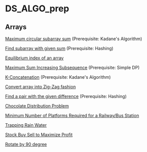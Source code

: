# DS_ALGO_prep

## Arrays
<a href="https://practice.geeksforgeeks.org/problems/max-circular-subarray-sum/0">Maximum circular subarray sum</a> (Prerequisite: Kadane's Algorithm)

<a href="https://practice.geeksforgeeks.org/problems/subarray-with-given-sum/0">Find subarray with given sum</a> (Prerequisite: Hashing) 

<a href="https://practice.geeksforgeeks.org/problems/equilibrium-point/0">Equilibrium index of an array</a>

<a href="https://practice.geeksforgeeks.org/problems/maximum-sum-increasing-subsequence/0">Maximum Sum Increasing Subsequence</a> (Prerequisite: Simple DP)

<a href="https://www.codechef.com/problems/KCON">K-Concatenation</a> (Prerequisite: Kadane's Algorithm) 

<a href="https://practice.geeksforgeeks.org/problems/convert-array-into-zig-zag-fashion/0">Convert array into Zig-Zag fashion</a>

<a href="https://practice.geeksforgeeks.org/problems/find-pair-given-difference/0">Find a pair with the given difference</a> (Prerequisite: Hashing)

<a href="https://www.geeksforgeeks.org/chocolate-distribution-problem/">Chocolate Distribution Problem</a>

<a href="https://practice.geeksforgeeks.org/problems/minimum-platforms/0">Minimum Number of Platforms Required for a Railway/Bus Station</a>

<a href="https://practice.geeksforgeeks.org/problems/trapping-rain-water/0">Trapping Rain Water</a>

<a href="https://practice.geeksforgeeks.org/problems/stock-buy-and-sell/0">Stock Buy Sell to Maximize Profit</a>

<a href="https://practice.geeksforgeeks.org/problems/rotate-by-90-degree/0">Rotate by 90 degree</a>
